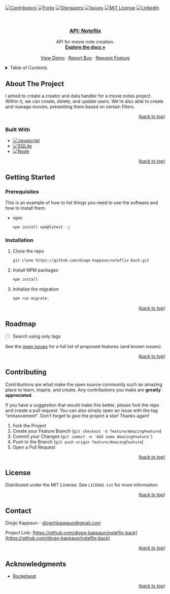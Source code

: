 ﻿
<a name="readme-top"></a>

[![Contributors][contributors-shield]][contributors-url]
[![Forks][forks-shield]][forks-url]
[![Stargazers][stars-shield]][stars-url]
[![Issues][issues-shield]][issues-url]
[![MIT License][license-shield]][license-url]
[![LinkedIn][linkedin-shield]][linkedin-url]

<br />
<div align="center">
  <a href="https://github.com/diogo-kappaun/noteflix-back">
    <h3 align="center">API: Noteflix</h3>
  </a>

  <p align="center">
    API for movie note creation.
    <br />
    <a href="https://github.com/diogo-kappaun/noteflix-back"><strong>Explore the docs »</strong></a>
    <br />
    <br />
    <a href="https://github.com/diogo-kappaun/noteflix-back">View Demo</a>
    ·
    <a href="https://github.com/diogo-kappaun/noteflix-back/issues">Report Bug</a>
    ·
    <a href="https://github.com/diogo-kappaun/noteflix-back/issues">Request Feature</a>
  </p>
</div>

<details>
  <summary>Table of Contents</summary>
  <ol>
    <li>
      <a href="#about-the-project">About The Project</a>
      <ul>
        <li><a href="#built-with">Built With</a></li>
      </ul>
    </li>
    <li>
      <a href="#getting-started">Getting Started</a>
      <ul>
        <li><a href="#prerequisites">Prerequisites</a></li>
        <li><a href="#installation">Installation</a></li>
      </ul>
    </li>
    <li><a href="#roadmap">Roadmap</a></li>
    <li><a href="#contributing">Contributing</a></li>
    <li><a href="#license">License</a></li>
    <li><a href="#contact">Contact</a></li>
    <li><a href="#acknowledgments">Acknowledgments</a></li>
  </ol>
</details>

## About The Project

I aimed to create a creator and data handler for a movie notes project. Within it, we can create, delete, and update users. We're also able to create and manage movies, presenting them based on certain filters.

<p align="right">(<a href="#readme-top">back to top</a>)</p>



### Built With

* [![Javascript][JS]][JS-url]
* [![SQLite][SQLite]][SQLite-url]
* [![Node][Nodejs]][Node-url]

<p align="right">(<a href="#readme-top">back to top</a>)</p>

## Getting Started

### Prerequisites

This is an example of how to list things you need to use the software and how to install them.
* npm
  ```sh
  npm install npm@latest -g
  ```

### Installation

1. Clone the repo
   ```sh
   git clone https://github.com/diogo-kappaun/noteflix-back.git
   ```
2. Install NPM packages
   ```sh
   npm install
   ```
3. Initialize the migration
   ```js
   npm run migrate;
   ```

<p align="right">(<a href="#readme-top">back to top</a>)</p>

## Roadmap

- [ ] Search using only tags

See the [open issues](https://github.com/diogo-kappaun/noteflix-back/issues) for a full list of proposed features (and known issues).

<p align="right">(<a href="#readme-top">back to top</a>)</p>

## Contributing

Contributions are what make the open source community such an amazing place to learn, inspire, and create. Any contributions you make are **greatly appreciated**.

If you have a suggestion that would make this better, please fork the repo and create a pull request. You can also simply open an issue with the tag "enhancement".
Don't forget to give the project a star! Thanks again!

1. Fork the Project
2. Create your Feature Branch (`git checkout -b feature/AmazingFeature`)
3. Commit your Changes (`git commit -m 'Add some AmazingFeature'`)
4. Push to the Branch (`git push origin feature/AmazingFeature`)
5. Open a Pull Request

<p align="right">(<a href="#readme-top">back to top</a>)</p>

## License

Distributed under the MIT License. See `LICENSE.txt` for more information.

<p align="right">(<a href="#readme-top">back to top</a>)</p>

## Contact

Diogo Kappaun - diogohkappaun@gmail.com

Project Link: [https://github.com/diogo-kappaun/noteflix-back](https://github.com/diogo-kappaun/noteflix-back)

<p align="right">(<a href="#readme-top">back to top</a>)</p>

## Acknowledgments

* [Rocketseat](https://www.rocketseat.com.br/)

<p align="right">(<a href="#readme-top">back to top</a>)</p>

[contributors-shield]: https://img.shields.io/github/contributors/diogo-kappaun/noteflix-back.svg?style=for-the-badge
[contributors-url]: https://github.com/diogo-kappaun/noteflix-back/graphs/contributors
[forks-shield]: https://img.shields.io/github/forks/diogo-kappaun/noteflix-back.svg?style=for-the-badge
[forks-url]: https://github.com/diogo-kappaun/noteflix-back/network/members
[stars-shield]: https://img.shields.io/github/stars/diogo-kappaun/noteflix-back.svg?style=for-the-badge
[stars-url]: https://github.com/diogo-kappaun/noteflix-back/stargazers
[issues-shield]: https://img.shields.io/github/issues/diogo-kappaun/noteflix-back.svg?style=for-the-badge
[issues-url]: https://github.com/diogo-kappaun/noteflix-back/issues
[license-shield]: https://img.shields.io/github/license/diogo-kappaun/noteflix-back.svg?style=for-the-badge
[license-url]: https://github.com/diogo-kappaun/noteflix-back/blob/master/LICENSE.txt
[linkedin-shield]: https://img.shields.io/badge/-LinkedIn-black.svg?style=for-the-badge&logo=linkedin&colorB=555
[linkedin-url]: https://linkedin.com/in/diogo-kappaun
[JS]: https://img.shields.io/badge/JavaScript-323330?style=for-the-badge&logo=javascript&logoColor=F7DF1E
[JS-url]: https://developer.mozilla.org/en-US/docs/Web/JavaScript
[SQLite]: https://img.shields.io/badge/Sqlite-003B57?style=for-the-badge&logo=sqlite&logoColor=white
[SQLite-url]: https://www.sqlite.org/index.html
[Nodejs]: https://img.shields.io/badge/Node%20js-339933?style=for-the-badge&logo=nodedotjs&logoColor=white
[Node-url]: https://nodejs.org/en/docs
